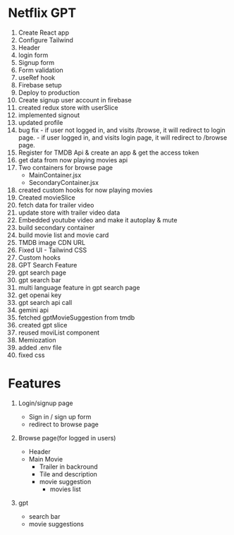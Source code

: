 <!-- --------------------NetflixGPT--------------------------------- -->

# Netflix GPT

1. Create React app
2. Configure Tailwind
3. Header
4. login form
5. Signup form
6. Form validation
7. useRef hook
8. Firebase setup
9. Deploy to production
10. Create signup user account in firebase
11. created redux store with userSlice
12. implemented signout
13. updated profile
14. bug fix - if user not logged in, and visits /browse, it will redirect to login page.
            - if user logged in, and visits login page, it will redirect to /browse page.
15. Register for TMDB Api & create an app & get the access token
16. get data from now playing movies api
17. Two containers for browse page
      - MainContainer.jsx
      - SecondaryContainer.jsx
18. created custom hooks for now playing movies
19. Created movieSlice
20. fetch data for trailer video
21. update store with trailer video data
22. Embedded youtube video and make it autoplay & mute
23. build secondary container
24. build movie list and movie card
25. TMDB image CDN URL
26. Fixed UI - Tailwind CSS
27. Custom hooks
28. GPT Search Feature
29. gpt search page
30. gpt search bar
31. multi language feature in gpt search page
32. get openai key
33. gpt search api call
34. gemini api
35. fetched gptMovieSuggestion from tmdb
36. created gpt slice
37. reused moviList component
38. Memiozation
39. added .env file
40. fixed css

# Features

1. Login/signup page
   - Sign in / sign up form
   - redirect to browse page
2. Browse page(for logged in users)

   - Header
   - Main Movie
     - Trailer in backround
     - Tile and description
     - movie suggestion
       - movies list

3. gpt
   - search bar
   - movie suggestions

